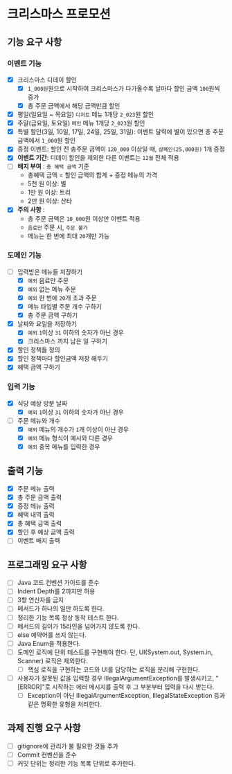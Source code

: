 # 크리스마스 프로모션

## 기능 요구 사항

### 이벤트 기능

- [x] 크리스마스 디데이 할인
    - [x] `1_000원`원으로 시작하여 크리스마스가 다가올수록 날마다 할인 금액 `100`원씩 증가
    - [x] 총 주문 금액에서 해당 금액만큼 할인
- [x] 평일(일요일 ~ 목요일) `디저트` 메뉴 1개당 `2_023`원 할인
- [x] 주말(금요일, 토요일) `메인` 메뉴 1개당 `2_023`원 할인
- [x] 특별 할인(3일, 10일, 17일, 24일, 25일, 31일): 이벤트 달력에 별이 있으면 총 주문 금액에서 `1_000`원 할인
- [x] 증정 이벤트: 할인 전 총주문 금액이 `120_000` 이상일 때, `샴폐인(25,000원)` 1개 증정
- [x] **이벤트 기간**: 디데이 할인을 제외한 다른 이벤트는 `12월` 전체 적용
- [ ] **배지 부여** : `총 혜택 금액` 기준
    - 총혜택 금액 = 할인 금액의 합계 + 증정 메뉴의 가격
    - 5천 원 이상: 별
    - 1만 원 이상: 트리
    - 2만 원 이상: 산타
- [x] **주의 사항** :
    - 총 주문 금액은 `10_000`원 이상만 이벤트 적용
    - `음료만` 주문 시, `주문 불가`
    - 메뉴는 한 번에 최대 `20`개만 가능

### 도메인 기능

- [ ] 입력받은 메뉴들 저장하기
    - [x] `예외` 음료만 주문
    - [x] `예외` 없는 메뉴 주문
    - [X] `예외` 한 번에 `20`개 초과 주문
    - [x] 메뉴 타입별 주문 개수 구하기
    - [x] 총 주문 금액 구하기
- [x] 날짜와 요일을 저장하기
    - [x] `예외` `1`이상 `31` 이하의 숫자가 아닌 경우
    - [x] 크리스마스 까지 남은 일 구하기
- [x] 할인 정책들 정의
- [x] 할인 정책마다 할인금액 저장 해두기
- [x] 혜택 금액 구하기

### 입력 기능

- [x] 식당 예상 방문 날짜
    - [x] `예외` `1`이상 `31` 이하의 숫자가 아닌 경우
- [ ] 주문 메뉴와 개수
    - [x] `예외` 메뉴의 개수가 `1`개 이상이 아닌 경우
    - [x] `예외` 메뉴 형식이 예시와 다른 경우
    - [x] `예외` 중복 메뉴를 입력한 경우

## 출력 기능

- [x] 주문 메뉴 출력
- [x] 총 주문 금액 출력
- [x] 증정 메뉴 출력
- [x] 혜택 내역 출력
- [x] 총 혜택 금액 출력
- [x] 할인 후 예상 금액 출력
- [ ] 이벤트 배지 출력

## 프로그래밍 요구 사항

- [ ] Java 코드 컨벤션 가이드를 준수
- [ ] Indent Depth를 2까지만 허용
- [ ] 3항 연산자를 금지
- [ ] 메서드가 하나의 일만 하도록 한다.
- [ ] 정리한 기능 목록 정상 동작 테스트 한다.
- [ ] 메서드의 길이가 15라인을 넘어가지 않도록 한다.
- [ ] else 예약어를 쓰지 않는다.
- [ ] Java Enum을 적용한다.
- [ ] 도메인 로직에 단위 테스트를 구현해야 한다. 단, UI(System.out, System.in, Scanner) 로직은 제외한다.
    - [ ] 핵심 로직을 구현하는 코드와 UI를 담당하는 로직을 분리해 구현한다.
- [ ] 사용자가 잘못된 값을 입력할 경우 IllegalArgumentException를 발생시키고, "[ERROR]"로 시작하는 에러 메시지를 출력 후 그 부분부터 입력을 다시 받는다.
    - [ ] Exception이 아닌 IllegalArgumentException, IllegalStateException 등과 같은 명확한 유형을 처리한다.

## 과제 진행 요구 사항

- [ ] gitignore에 관리가 불 필요한 것들 추가
- [ ] Commit 컨벤션을 준수
- [ ] 커밋 단위는 정리한 기능 목록 단위로 추가한다.